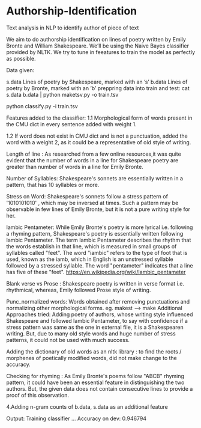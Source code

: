 # Authorship-Identification

Text analysis in NLP to identify author of piece of text

We aim to do authorship identification on lines of poetry written by Emily Bronte and William Shakespeare. We’ll be using the Naive Bayes classifier provided by NLTK. We try to tune in feeatures to train the model as perfectly as possible.

Data given:

s.data Lines of poetry by Shakespeare, marked with an ’s’
b.data Lines of poetry by Bronte, marked with an ’b’
preppring data into train and test:
cat s.data b.data | python maketsv.py -o train.tsv

python classify.py -i train.tsv

Features added to the classifier:
1.1 Morphological form of words present in the CMU dict in every sentence added with weight 1.

1.2 If word does not exist in CMU dict and is not a punctuation, added the word with a weight 2, as it could be a representative of old style of writing.

Length of line : As researched from a few online resources,it was quite evident that the number of words in a line for Shakespeare poetry are greater than number of words in a line for Emily Bronte.

Number of Syllables: Shakespeare's sonnets are essentially written in a pattern, that has 10 syllables or more.

Stress on Word: Shakespeare's sonnets follow a stress pattern of '1010101010' , which may be inversed at times. Such a pattern may be observable in few lines of Emily Bronte, but it is not a pure writing style for her.

Iambic Pentameter: While Emily Bronte's poetry is more lyrical i.e. following a rhyming pattern, Shakespeare's poetry is essentially written following Iambic Pentameter. The term Iambic Pentameter describes the rhythm that the words establish in that line, which is measured in small groups of syllables called "feet". The word "iambic" refers to the type of foot that is used, known as the iamb, which in English is an unstressed syllable followed by a stressed syllable. The word "pentameter" indicates that a line has five of these "feet". https://en.wikipedia.org/wiki/Iambic_pentameter

Blank verse vs Prose : Shakespeare poetry is written in verse format i.e. rhythmical, whereas, Emily followed Prose style of writing.

Punc_normalized words: Words obtained after removing punctuations and normalizing other morphological forms. eg. makest --> make
Additional Approaches tried:
Adding poetry of authors, whose writing style influenced Shakespeare and followed Iambic Pentameter, to say with confidence if a stress pattern was same as the one in external file, it is a Shakespearen writing. But, due to many old style words and huge number of stress patterns, it could not be used with much success.

Adding the dictionary of old words as an nltk library : to find the roots / morphenes of poetically modified words, did not make change to the accuracy.

Checking for rhyming : As Emily Bronte's poems follow "ABCB" rhyming pattern, it could have been an essential feature in distinguishing the two authors. But, the given data does not contain consecutive lines to provide a proof of this observation.

4.Adding n-gram counts of b.data, s.data as an additional feature

Output:
Training classifier ... Accuracy on dev: 0.946794
